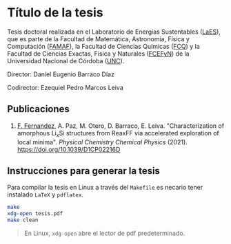 # Título de la tesis

Tesis doctoral realizada en el Laboratorio de Energías Sustentables
([LaES](http://www.laesunc.com/laes/)), que es parte de la Facultad de Matemática, 
Astronomía, Física y Computación ([FAMAF](https://www.famaf.unc.edu.ar/)), 
la Facultad de Ciencias Químicas ([FCQ](http://www.fcq.unc.edu.ar/))
y la Facultad de Ciencias Exactas, Física y Naturales ([FCEFyN](https://fcefyn.unc.edu.ar/))
de la Universidad Nacional de Córdoba ([UNC](https://www.unc.edu.ar/)). 

Director: Daniel Eugenio Barraco Díaz

Codirector: Ezequiel Pedro Marcos Leiva


## Publicaciones

1. <ins>F. Fernandez</ins>, A. Paz, M. Otero, D. Barraco, E. Leiva.
   "Characterization of amorphous Li<sub>x</sub>Si structures from ReaxFF via
   accelerated exploration of local minima". _Physical Chemistry Chemical Physics_
   (2021). https://doi.org/10.1039/D1CP02216D


## Instrucciones para generar la tesis

Para compilar la tesis en Linux a través del `Makefile` es necario tener instalado
`LaTeX` y `pdflatex`.
    
```bash
make
xdg-open tesis.pdf
make clean
```

> En Linux, `xdg-open` abre el lector de pdf predeterminado. 
